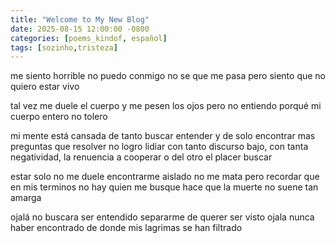 ```yaml
---
title: "Welcome to My New Blog"
date: 2025-08-15 12:00:00 -0800
categories: [poems_kindof, español]
tags: [sozinho,tristeza]
---
```


me siento horrible
no puedo conmigo 
no se que me pasa 
pero siento que no quiero estar vivo

tal vez me duele el cuerpo 
y me pesen los ojos
pero no entiendo porqué
mi cuerpo entero no tolero

mi mente está cansada 
de tanto buscar entender
y de solo encontrar mas preguntas que resolver
no logro lidiar con tanto discurso bajo,
con tanta negatividad,
la renuencia a cooperar 
o del otro el placer buscar

estar solo no me duele
encontrarme aislado no me mata
pero recordar que en mis terminos 
no hay quien me busque
hace que la muerte no suene tan amarga

ojalá no buscara ser entendido
separarme de querer ser visto
ojala nunca haber encontrado 
de donde mis lagrimas se han filtrado


<!--more-->
